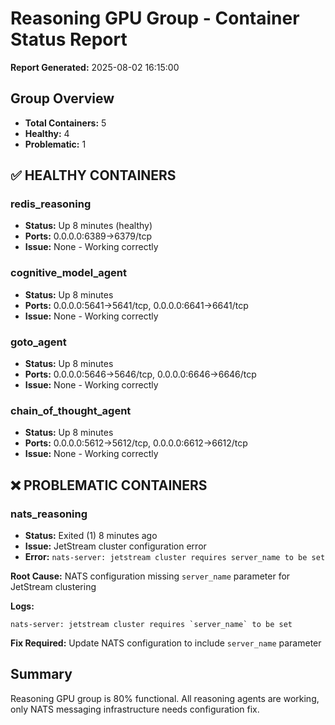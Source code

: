 # Reasoning GPU Group - Container Status Report
**Report Generated:** 2025-08-02 16:15:00

## Group Overview
- **Total Containers:** 5
- **Healthy:** 4
- **Problematic:** 1

## ✅ HEALTHY CONTAINERS

### redis_reasoning
- **Status:** Up 8 minutes (healthy)
- **Ports:** 0.0.0.0:6389->6379/tcp
- **Issue:** None - Working correctly

### cognitive_model_agent
- **Status:** Up 8 minutes
- **Ports:** 0.0.0.0:5641->5641/tcp, 0.0.0.0:6641->6641/tcp
- **Issue:** None - Working correctly

### goto_agent
- **Status:** Up 8 minutes  
- **Ports:** 0.0.0.0:5646->5646/tcp, 0.0.0.0:6646->6646/tcp
- **Issue:** None - Working correctly

### chain_of_thought_agent
- **Status:** Up 8 minutes
- **Ports:** 0.0.0.0:5612->5612/tcp, 0.0.0.0:6612->6612/tcp
- **Issue:** None - Working correctly

## ❌ PROBLEMATIC CONTAINERS

### nats_reasoning
- **Status:** Exited (1) 8 minutes ago
- **Issue:** JetStream cluster configuration error
- **Error:** `nats-server: jetstream cluster requires server_name to be set`

**Root Cause:** NATS configuration missing `server_name` parameter for JetStream clustering

**Logs:**
```
nats-server: jetstream cluster requires `server_name` to be set
```

**Fix Required:** Update NATS configuration to include `server_name` parameter

## Summary
Reasoning GPU group is 80% functional. All reasoning agents are working, only NATS messaging infrastructure needs configuration fix.
